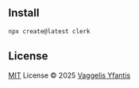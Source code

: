 ## Install

```bash
npx create@latest clerk
```

## License

[MIT](./LICENSE) License © 2025 [Vaggelis Yfantis](https://github.com/octoper)
